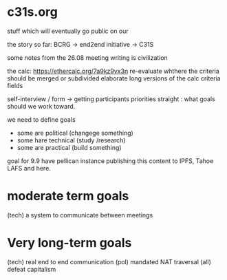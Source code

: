 # c31s.org
stuff which will eventually go public on our 

the story so far: BCRG -> end2end initiative -> C31S

some notes from the 26.08 meeting
writing is civilization

the calc: https://ethercalc.org/7a9kz9vx3n 
re-evaluate whthere the criteria should be merged or subdivided
elaborate long versions of the calc criteria fields

self-interview / form -> getting participants priorities straight : what goals should we work toward.

we need to define goals
  - some are political (changege something)
  - some hare technical (study /research)
  - some are practical (build something)

goal for 9.9 have pellican instance publishing  this content to IPFS, Tahoe LAFS and here. 



# moderate term goals

(tech) a system to  communicate between meetings



# Very long-term goals
(tech) real end to end communication
(pol) mandated NAT traversal
(all) defeat capitalism
